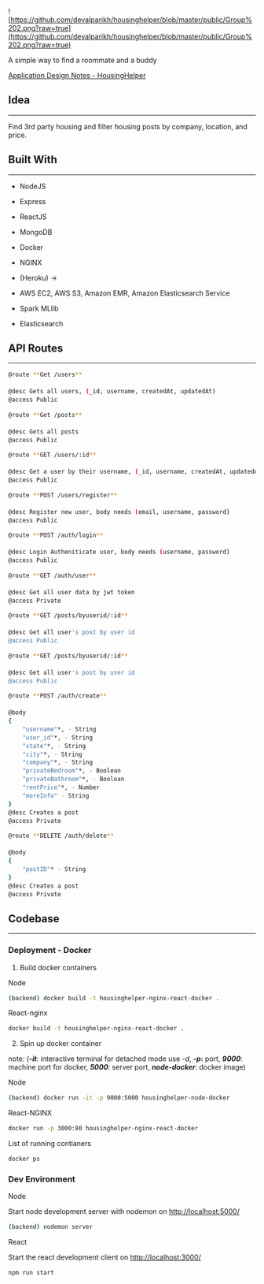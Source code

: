 ![https://github.com/devalparikh/housinghelper/blob/master/public/Group%202.png?raw=true](https://github.com/devalparikh/housinghelper/blob/master/public/Group%202.png?raw=true)

A simple way to find a roommate and a buddy

[Application Design Notes - HousingHelper](https://www.notion.so/Application-Design-HousingHelper-83f2f97a2a284815b569f1685c8420bd)

## Idea

---

Find 3rd party housing and filter housing posts by company, location, and price.

## Built With

---

- NodeJS
- Express
- ReactJS
- MongoDB
- Docker
- NGINX

- (Heroku) -> 
- AWS EC2, AWS S3, Amazon EMR, Amazon Elasticsearch Service
- Spark MLlib
- Elasticsearch 


## API Routes

---

```bash
@route **Get /users**

@desc Gets all users, (_id, username, createdAt, updatedAt)
@access Public
```

```bash
@route **Get /posts**

@desc Gets all posts
@access Public
```

```bash
@route **GET /users/:id**

@desc Get a user by their username, (_id, username, createdAt, updatedAt)
@access Public
```

```bash
@route **POST /users/register**

@desc Register new user, body needs (email, username, password)
@access Public
```

```bash
@route **POST /auth/login**

@desc Login Autheniticate user, body needs (username, password)
@access Public
```

```bash
@route **GET /auth/user**

@desc Get all user data by jwt token
@access Private
```

```bash
@route **GET /posts/byuserid/:id**

@desc Get all user's post by user id
@access Public
```

```bash
@route **GET /posts/byuserid/:id**

@desc Get all user's post by user id
@access Public
```

```bash
@route **POST /auth/create**

@body
{
	"username"*, - String
	"user_id"*, - String
	"state"*, - String
	"city"*, - String
	"company"*, - String
	"privateBedroom"*, - Boolean
	"privateBathroom"*, - Boolean
	"rentPrice"*, - Number
	"moreInfo" - String
}
@desc Creates a post
@access Private
```

```bash
@route **DELETE /auth/delete**

@body 
{
	"postID"* - String
}
@desc Creates a post
@access Private
```

## Codebase

---

### Deployment - Docker

1) Build docker containers

Node

```bash
(backend) docker build -t housinghelper-nginx-react-docker .
```

React-nginx

```bash
docker build -t housinghelper-nginx-react-docker .
```

2) Spin up docker container 

note: (***-it***: interactive terminal for detached mode use -*d*, ***-p*:** port, ***9000***: machine port for docker, ***5000***: server port, ***node-docker***: docker image)

Node

```bash
(backend) docker run -it -p 9000:5000 housinghelper-node-docker
```

React-NGINX

```bash
docker run -p 3000:80 housinghelper-nginx-react-docker
```

List of running contianers

```bash
docker ps
```

### Dev Environment

Node

Start node development server with nodemon on [http://localhost:5000/](http://localhost:5000/)

```bash
(backend) nodemon server
```

React

Start the react development client on [http://localhost:3000/](http://localhost:3000/)

```bash
npm run start
```
